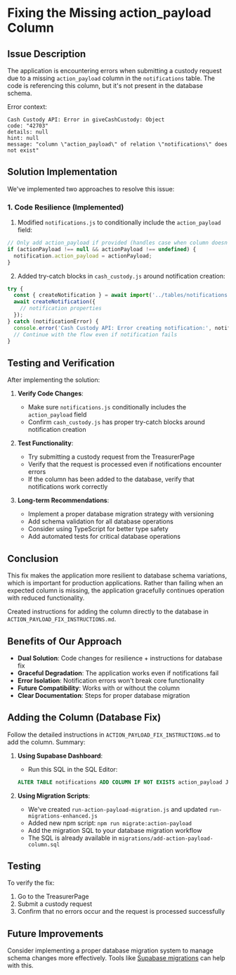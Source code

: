 # Fixing the Missing action_payload Column

## Issue Description

The application is encountering errors when submitting a custody request due to a missing `action_payload` column in the `notifications` table. The code is referencing this column, but it's not present in the database schema.

Error context:
```
Cash Custody API: Error in giveCashCustody: Object
code: "42703"
details: null
hint: null
message: "column \"action_payload\" of relation \"notifications\" does not exist"
```

## Solution Implementation

We've implemented two approaches to resolve this issue:

### 1. Code Resilience (Implemented)

1. Modified `notifications.js` to conditionally include the `action_payload` field:
```javascript
// Only add action_payload if provided (handles case when column doesn't exist)
if (actionPayload !== null && actionPayload !== undefined) {
  notification.action_payload = actionPayload;
}
```

2. Added try-catch blocks in `cash_custody.js` around notification creation:
```javascript
try {
  const { createNotification } = await import('../tables/notifications');
  await createNotification({
    // notification properties
  });
} catch (notificationError) {
  console.error('Cash Custody API: Error creating notification:', notificationError);
  // Continue with the flow even if notification fails
}
```

## Testing and Verification

After implementing the solution:

1. **Verify Code Changes**:
   - Make sure `notifications.js` conditionally includes the `action_payload` field
   - Confirm `cash_custody.js` has proper try-catch blocks around notification creation

2. **Test Functionality**:
   - Try submitting a custody request from the TreasurerPage
   - Verify that the request is processed even if notifications encounter errors
   - If the column has been added to the database, verify that notifications work correctly

3. **Long-term Recommendations**:
   - Implement a proper database migration strategy with versioning
   - Add schema validation for all database operations
   - Consider using TypeScript for better type safety
   - Add automated tests for critical database operations

## Conclusion

This fix makes the application more resilient to database schema variations, which is important for production applications. Rather than failing when an expected column is missing, the application gracefully continues operation with reduced functionality.

Created instructions for adding the column directly to the database in `ACTION_PAYLOAD_FIX_INSTRUCTIONS.md`.

## Benefits of Our Approach

- **Dual Solution**: Code changes for resilience + instructions for database fix
- **Graceful Degradation**: The application works even if notifications fail
- **Error Isolation**: Notification errors won't break core functionality
- **Future Compatibility**: Works with or without the column
- **Clear Documentation**: Steps for proper database migration

## Adding the Column (Database Fix)

Follow the detailed instructions in `ACTION_PAYLOAD_FIX_INSTRUCTIONS.md` to add the column. Summary:

1. **Using Supabase Dashboard**:
   - Run this SQL in the SQL Editor:
   ```sql
   ALTER TABLE notifications ADD COLUMN IF NOT EXISTS action_payload JSONB;
   ```

2. **Using Migration Scripts**:
   - We've created `run-action-payload-migration.js` and updated `run-migrations-enhanced.js`
   - Added new npm script: `npm run migrate:action-payload`
   - Add the migration SQL to your database migration workflow
   - The SQL is already available in `migrations/add-action-payload-column.sql`

## Testing

To verify the fix:
1. Go to the TreasurerPage
2. Submit a custody request
3. Confirm that no errors occur and the request is processed successfully

## Future Improvements

Consider implementing a proper database migration system to manage schema changes more effectively. Tools like [Supabase migrations](https://supabase.com/docs/guides/cli/managing-migrations) can help with this.